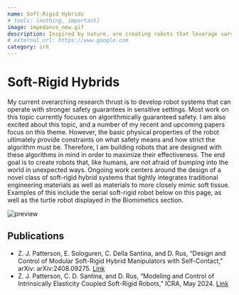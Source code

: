 ```yaml
---
name: Soft-Rigid Hybrids
# tools: [nothing, important]
image: impedance_new.gif
description: Inspired by nature, are creating robots that leverage varying structural properties and materials.
# external_url: https://www.google.com
category: srh
---
```


# Soft-Rigid Hybrids

My current overarching research thrust is to develop robot systems that can operate with stronger safety guarantees in sensitive settings. Most work on this topic currently focuses on algorithmically guaranteed safety. I am also excited about this topic, and a number of my recent and upcoming papers focus on this theme. However, the basic physical properties of the robot ultimately provide constraints on what safety means and how strict the algorithm must be. Therefore, I am building robots that are designed with these algorithms in mind in order to maximize their effectiveness. The end goal is to create robots that, like humans, are not afraid of bumping into the world in unexpected ways. Ongoing work centers around the design of a novel class of soft-rigid hybrid systems that tightly integrates traditional engineering materials as well as materials to more closely mimic soft tissue. Examples of this include the serial soft-rigid robot below on this page, as well as the turtle robot displayed in the Biomimetics section.


![preview](hitting_2.gif)

## Publications
- Z. J. Patterson, E. Sologuren, C. Della Santina, and D. Rus, “Design and Control of Modular Soft-Rigid Hybrid Manipulators with Self-Contact,” arXiv: arXiv:2408.09275. [Link](https://arxiv.org/abs/2408.09275)
- Z. J. Patterson, C. D. Santina, and D. Rus, “Modeling and Control of Intrinsically Elasticity Coupled Soft-Rigid Robots,” ICRA, May 2024. [Link](https://arxiv.org/abs/2311.05362)
